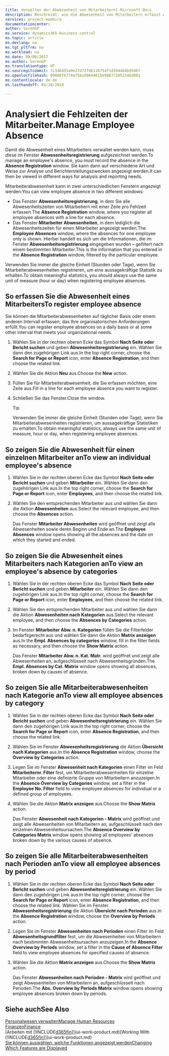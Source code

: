 ```yaml
---
title: Verwalten der Abwesenheit von Mitarbeitern| Microsoft Docs
description: Beschreibt, wie die Abwesenheit von Mitarbeitern erfasst wird und Abwesenheitsstatistiken analysiert werden.
services: project-madeira
documentationcenter: 
author: SorenGP
ms.service: dynamics365-business-central
ms.topic: article
ms.devlang: na
ms.tgt_pltfrm: na
ms.workload: na
ms.date: 09/08/2017
ms.author: SorenGP
ms.translationtype: HT
ms.sourcegitcommit: 7c346455a9e27d7274b116754f1d594484b95d67
ms.openlocfilehash: 09866f6774af5b2d9644015e986772052146d901
ms.contentlocale: de-de
ms.lasthandoff: 04/18/2018

---
```

# <a name="manage-employee-absence"></a><span data-ttu-id="394f2-103">Analysiert die Fehlzeiten der Mitarbeiter.</span><span class="sxs-lookup"><span data-stu-id="394f2-103">Manage Employee Absence</span></span>
<span data-ttu-id="394f2-104">Damit die Abwesenheit eines Mitarbeiters verwaltet werden kann, muss diese im Fenster **Abwesenheitsregistrierung** aufgezeichnet werden.</span><span class="sxs-lookup"><span data-stu-id="394f2-104">To manage an employee's absence, you must record the absence in the **Absence Registration** window.</span></span> <span data-ttu-id="394f2-105">Sie kann dann auf verschiedene Art und Weise zur Analyse und Berichterstellungszwecken angezeigt werden.</span><span class="sxs-lookup"><span data-stu-id="394f2-105">It can then be viewed in different ways for analysis and reporting needs.</span></span>

<span data-ttu-id="394f2-106">Mitarbeiterabwesenheit kann in zwei unterschiedlichen Fenstern angezeigt werden:</span><span class="sxs-lookup"><span data-stu-id="394f2-106">You can view employee absence in two different windows:</span></span>

* <span data-ttu-id="394f2-107">Das Fenster **Abwesenheitsregistrierung**, in dem Sie alle Abwesenheitszeiten von Mitarbetiern mit einer Zeile pro Fehlzeit erfassen.</span><span class="sxs-lookup"><span data-stu-id="394f2-107">The **Absence Registration** window, where you register all employee absences with a line for each absence.</span></span>
* <span data-ttu-id="394f2-108">Das Fenster **Mitarbeiter Abwesenheiten**, in dem lediglich die Abwesenheitszeiten für einen Mitarbeiter angezeigt werden.</span><span class="sxs-lookup"><span data-stu-id="394f2-108">The **Employee Absences** window, where the absences for one employee only is shown.</span></span> <span data-ttu-id="394f2-109">Hierbei handelt es sich um die Informationen, die im Fenster **Abwesenheitsregistrierung** eingegeben wurden – gefiltert nach einem bestimmten Mitarbeiter.</span><span class="sxs-lookup"><span data-stu-id="394f2-109">This is the information that you entered in the **Absence Registration** window, filtered by the particular employee.</span></span>

<span data-ttu-id="394f2-110">Verwenden Sie immer die gleiche Einheit (Stunden oder Tage), wenn Sie Mitarbeiterabwesenheiten registrieren, um eine aussagekräftige Statistik zu erhalten.</span><span class="sxs-lookup"><span data-stu-id="394f2-110">To obtain meaningful statistics, you should always use the same unit of measure (hour or day) when registering employee absences.</span></span>

## <a name="to-register-employee-absence"></a><span data-ttu-id="394f2-111">So erfassen Sie die Abwesenheit eines Mitarbeiters</span><span class="sxs-lookup"><span data-stu-id="394f2-111">To register employee absence</span></span>
<span data-ttu-id="394f2-112">Sie können die Mitarbeiterabwesenheiten auf täglicher Basis oder einem anderen Intervall erfassen, das Ihre organisatorischen Anforderungen erfüllt.</span><span class="sxs-lookup"><span data-stu-id="394f2-112">You can register employee absences on a daily basis or at some other interval that meets your organizational needs.</span></span>

1. <span data-ttu-id="394f2-113">Wählen Sie in der rechten oberen Ecke das Symbol **Nach Seite oder Bericht suchen** und geben **Abwesenheitsregistrierung** ein. Wählen Sie dann den zugehörigen Link aus.</span><span class="sxs-lookup"><span data-stu-id="394f2-113">In the top right corner, choose the **Search for Page or Report** icon, enter **Absence Registration**, and then choose the related link.</span></span>
2. <span data-ttu-id="394f2-114">Wählen Sie die Aktion **Neu** aus.</span><span class="sxs-lookup"><span data-stu-id="394f2-114">Choose the **New** action.</span></span>
3. <span data-ttu-id="394f2-115">Füllen Sie für Mitarbeiterabwesenheit, die Sie erfassen möchten, eine Zeile aus.</span><span class="sxs-lookup"><span data-stu-id="394f2-115">Fill in a line for each employee absence you want to register.</span></span>
4. <span data-ttu-id="394f2-116">Schließen Sie das Fenster.</span><span class="sxs-lookup"><span data-stu-id="394f2-116">Close the window.</span></span>

    > [!Tip]
    > <span data-ttu-id="394f2-117">Verwenden Sie immer die gleiche Einheit (Stunden oder Tage), wenn Sie Mitarbeiterabwesenheiten registrieren, um aussagekräftige Statistiken zu erhalten.</span><span class="sxs-lookup"><span data-stu-id="394f2-117">To obtain meaningful statistics, always use the same unit of measure, hour or day, when registering employee absences.</span></span>

## <a name="to-view-an-individual-employees-absence"></a><span data-ttu-id="394f2-118">So zeigen Sie die Abwesenheit für einen einzelnen Mitarbeiter an</span><span class="sxs-lookup"><span data-stu-id="394f2-118">To view an individual employee's absence</span></span>
1. <span data-ttu-id="394f2-119">Wählen Sie in der rechten oberen Ecke das Symbol **Nach Seite oder Bericht suchen** und geben **Mitarbeiter** ein. Wählen Sie dann den zugehörigen Link aus.</span><span class="sxs-lookup"><span data-stu-id="394f2-119">In the top right corner, choose the **Search for Page or Report** icon, enter **Employees**, and then choose the related link.</span></span>
2. <span data-ttu-id="394f2-120">Wählen Sie den entsprechenden Mitarbeiter aus und wählen Sie dann die Aktion **Abwesenheiten** aus.</span><span class="sxs-lookup"><span data-stu-id="394f2-120">Select the relevant employee, and then choose the **Absences** action.</span></span>

    <span data-ttu-id="394f2-121">Das Fenster **Mitarbeiter Abwesenheiten** wird geöffnet und zeigt alle Abwesenheiten sowie deren Beginn und Ende an.</span><span class="sxs-lookup"><span data-stu-id="394f2-121">The **Employee Absences** window opens showing all the absences and the date on which they started and ended.</span></span>

## <a name="to-view-an-employees-absence-by-categories"></a><span data-ttu-id="394f2-122">So zeigen Sie die Abwesenheit eines Mitarbeiters nach Kategorien an</span><span class="sxs-lookup"><span data-stu-id="394f2-122">To view an employee's absence by categories</span></span>
1. <span data-ttu-id="394f2-123">Wählen Sie in der rechten oberen Ecke das Symbol **Nach Seite oder Bericht suchen** und geben **Mitarbeiter** ein. Wählen Sie dann den zugehörigen Link aus.</span><span class="sxs-lookup"><span data-stu-id="394f2-123">In the top right corner, choose the **Search for Page or Report** icon, enter **Employees**, and then choose the related link.</span></span>
2. <span data-ttu-id="394f2-124">Wählen Sie den entsprechenden Mitarbeiter aus und wählen Sie dann die Aktion **Abwesenheiten nach Kategorien** aus.</span><span class="sxs-lookup"><span data-stu-id="394f2-124">Select the relevant employee, and then choose the **Absences by Categories** action.</span></span>
3. <span data-ttu-id="394f2-125">Im Fenster **Mitarbeiter Abw. n. Kategorien** füllen Sie die Filterfelder bedarfsgerecht aus und wählen Sie dann die Aktion **Matrix anzeigen** aus.</span><span class="sxs-lookup"><span data-stu-id="394f2-125">In the **Empl. Absences by categories** window, fill in the filter fields as necessary, and then choose the **Show Matrix** action.</span></span>

    <span data-ttu-id="394f2-126">Das Fenster **Mitarbeiter Abw. n. Kat. Matr.** wird geöffnet und zeigt alle Abwesenheiten an, aufgeschlüsselt nach Abwesenheitsgründen.</span><span class="sxs-lookup"><span data-stu-id="394f2-126">The **Empl. Absences by Cat. Matrix** window opens showing all absences, broken down by causes of absence.</span></span>

## <a name="to-view-all-employee-absences-by-category"></a><span data-ttu-id="394f2-127">So zeigen Sie alle Mitarbeiterabwesenheiten nach Kategorie an</span><span class="sxs-lookup"><span data-stu-id="394f2-127">To view all employee absences by category</span></span>
1. <span data-ttu-id="394f2-128">Wählen Sie in der rechten oberen Ecke das Symbol **Nach Seite oder Bericht suchen** und geben **Abwesenheitsregistrierung** ein. Wählen Sie dann den zugehörigen Link aus.</span><span class="sxs-lookup"><span data-stu-id="394f2-128">In the top right corner, choose the **Search for Page or Report** icon, enter **Absence Registration**, and then choose the related link.</span></span>
2. <span data-ttu-id="394f2-129">Wählen Sie im Fenster **Abwesenheitsregistrierung** die Aktion **Übersicht nach Kategorien** aus.</span><span class="sxs-lookup"><span data-stu-id="394f2-129">In the **Absence Registration** window, choose the **Overview by Categories** action.</span></span>
3. <span data-ttu-id="394f2-130">Legen Sie im Fenster **Abwesenheit nach Kategorien** einen Filter im Feld **Mitarbeiternr. Filter** fest, um Mitarbeiterabwesenheiten für einzelne Mitarbeiter oder eine definierte Gruppe von Mitarbeitern anzuzeigen.</span><span class="sxs-lookup"><span data-stu-id="394f2-130">In the **Absence Overview by Categories** window, set a filter in the **Employee No. Filter** field to view employee absences for individual or a defined group of employees.</span></span>
4. <span data-ttu-id="394f2-131">Wählen Sie die Aktion **Matrix anzeigen** aus.</span><span class="sxs-lookup"><span data-stu-id="394f2-131">Choose the **Show Matrix** action.</span></span>

    <span data-ttu-id="394f2-132">Das Fenster **Abwesenheit nach Kategorien - Matrix** wird geöffnet und zeigt alle Abwesenheiten von Mitarbeitern an, aufgeschlüsselt nach den einzelnen Abwesenheitsursachen.</span><span class="sxs-lookup"><span data-stu-id="394f2-132">The **Absence Overview by Categories Matrix** window opens showing all employees’ absences broken down by the various causes of absence.</span></span>

## <a name="to-view-all-employee-absences-by-period"></a><span data-ttu-id="394f2-133">So zeigen Sie alle Mitarbeiterabwesenheiten nach Perioden an</span><span class="sxs-lookup"><span data-stu-id="394f2-133">To view all employee absences by period</span></span>
1. <span data-ttu-id="394f2-134">Wählen Sie in der rechten oberen Ecke das Symbol **Nach Seite oder Bericht suchen** und geben **Abwesenheitsregistrierung** ein. Wählen Sie dann den zugehörigen Link aus.</span><span class="sxs-lookup"><span data-stu-id="394f2-134">In the top right corner, choose the **Search for Page or Report** icon, enter **Absence Registration**, and then choose the related link.</span></span>
   <span data-ttu-id="394f2-135">Wählen Sie im Fenster **Abwesenheitsregistrierung** die Aktion **Übersicht nach Perioden** aus.</span><span class="sxs-lookup"><span data-stu-id="394f2-135">In the **Absence Registration** window, choose the **Overview by Periods** action.</span></span>
2. <span data-ttu-id="394f2-136">Legen Sie im Fenster **Abwesenheiten nach Perioden** einen Filter im Feld **Abwesenheitsgrundfilter** fest, um die Abwesenheiten von Mitarbeitern nach bestimmten Abwesenheitsursachen anzuzeigen.</span><span class="sxs-lookup"><span data-stu-id="394f2-136">In the **Absence Overview by Periods** window, set a filter in the **Cause of Absence Filter** field to view employee absences for specified causes of absence.</span></span>
3. <span data-ttu-id="394f2-137">Wählen Sie die Aktion **Matrix anzeigen** aus.</span><span class="sxs-lookup"><span data-stu-id="394f2-137">Choose the **Show Matrix** action.</span></span>

    <span data-ttu-id="394f2-138">Das Fenster **Abwesenheiten nach Perioden - Matrix** wird geöffnet und zeigt Abwesenheiten von Mitarbeitern an, aufgeschlüsselt nach Perioden.</span><span class="sxs-lookup"><span data-stu-id="394f2-138">The **Abs. Overview by Periods Matrix** window opens showing employee absences broken down by periods.</span></span>

## <a name="see-also"></a><span data-ttu-id="394f2-139">Siehe auch</span><span class="sxs-lookup"><span data-stu-id="394f2-139">See Also</span></span>
[<span data-ttu-id="394f2-140">Personalwesen verwalten</span><span class="sxs-lookup"><span data-stu-id="394f2-140">Manage Human Resources</span></span>](hr-manage-human-resources.md)  
[<span data-ttu-id="394f2-141">Finanzen</span><span class="sxs-lookup"><span data-stu-id="394f2-141">Finance</span></span>](finance.md)  
<span data-ttu-id="394f2-142">[Arbeiten mit [!INCLUDE[d365fin](includes/d365fin_md.md)]](ui-work-product.md)</span><span class="sxs-lookup"><span data-stu-id="394f2-142">[Working With [!INCLUDE[d365fin](includes/d365fin_md.md)]](ui-work-product.md)</span></span>  
[<span data-ttu-id="394f2-143">Sie können auswählen, welche Funktionen angezeigt werden</span><span class="sxs-lookup"><span data-stu-id="394f2-143">Changing Which Features are Displayed</span></span>](ui-experiences.md)

